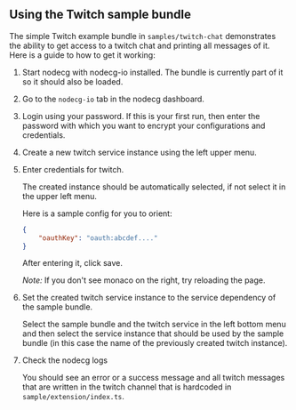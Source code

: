 ## Using the Twitch sample bundle

The simple Twitch example bundle in `samples/twitch-chat` demonstrates the ability to get access to a twitch chat and printing all messages of it. Here is a guide to how to get it working:

1. Start nodecg with nodecg-io installed. The bundle is currently part of it so it should also be loaded.

2. Go to the `nodecg-io` tab in the nodecg dashboard.

3. Login using your password. If this is your first run, then enter the password with which you want to encrypt your configurations and credentials.

4. Create a new twitch service instance using the left upper menu.

5. Enter credentials for twitch.

   The created instance should be automatically selected, if not select it in the upper left menu.

   Here is a sample config for you to orient:

   ```json
   {
       "oauthKey": "oauth:abcdef...."
   }
   ```

   After entering it, click save.

   *Note:* If you don't see monaco on the right, try reloading the page.

6. Set the created twitch service instance to the service dependency of the sample bundle.

   Select the sample bundle and the twitch service in the left bottom menu and then select the service instance that should be used by the sample bundle (in this case the name of the previously created twitch instance).

7. Check the nodecg logs

   You should see an error or a success message and all twitch messages that are written in the twitch channel that is hardcoded in `sample/extension/index.ts`.